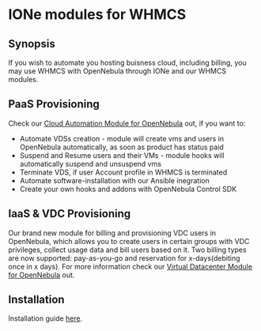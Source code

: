 # IONe modules for WHMCS

## Synopsis

If you wish to automate you hosting buisness cloud, including billing, you may use WHMCS with OpenNebula through IONe and our WHMCS modules.

## PaaS Provisioning

Check our [Cloud Automation Module for OpenNebula](https://marketplace.whmcs.com/product/4675) out, if you want to:

* Automate VDSs creation - module will create vms and users in OpenNebula automatically, as soon as product has status paid
* Suspend and Resume users and their VMs - module hooks will automatically suspend and unsuspend vms
* Terminate VDS, if user Account profile in WHMCS is terminated
* Automate software-installation with our Ansible inegration
* Create your own hooks and addons with OpenNebula Control SDK

## IaaS & VDC Provisioning

Our brand new module for billing and provisioning VDC users in OpenNebula, which allows you to create users in certain groups with VDC privileges, collect usage data and bill users based on it.
Two billing types are now supported: pay-as-you-go and reservation for x-days(debiting once in x days).
For more information check our [Virtual Datacenter Module for OpenNebula](https://my.support.pl/cart.php?gid=1) out.

## Installation

Installation guide [here](https://docs.ione-cloud.net/file.WHMCS_module_installation.html).
